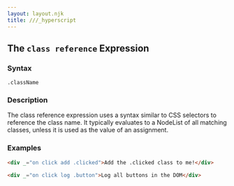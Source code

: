 ```yaml
---
layout: layout.njk
title: ///_hyperscript
---
```


## The `class reference` Expression

### Syntax

`.className`


### Description

The class reference expression uses a syntax similar to CSS selectors to reference the class name.  It typically
evaluates to a NodeList of all matching classes, unless it is used as the value of an assignment.

### Examples

```html
<div _="on click add .clicked">Add the .clicked class to me!</div>

<div _="on click log .button">Log all buttons in the DOM</div>
```